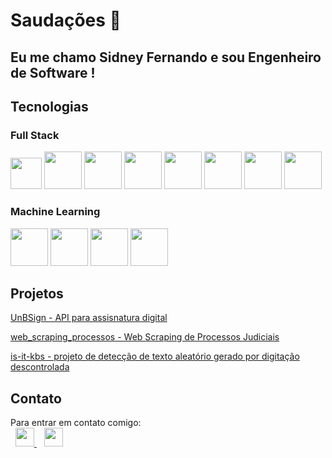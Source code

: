 # Saudações 👋

## Eu me chamo Sidney Fernando e sou Engenheiro de Software !

## Tecnologias

### Full Stack

<img src="https://github.com/user-attachments/assets/2241272e-c9af-49c6-8936-d3d8219c5e12" width="50px">
<img src="https://github.com/user-attachments/assets/46857187-2e2b-4a93-841c-31102c863547" width="60px">
<img src="https://github.com/user-attachments/assets/c755a313-0b12-483a-b4ce-6ed8dce72c29" width="60px">
<img src="https://github.com/user-attachments/assets/2c868394-5218-4542-afc4-8ddc87a8db5e" width="60px">
<img src="https://github.com/user-attachments/assets/15826705-ed3e-4848-aa37-7bd5b81eeba3" width="60px">
<img src="https://github.com/user-attachments/assets/9c2b7297-e17d-4267-bbbe-4c9bdd2cdd1e" width="60px">
<img src="https://github.com/user-attachments/assets/92f709ba-cbb1-4a0a-a9c4-bc5a08e71449" width="60px">
<img src="https://github.com/user-attachments/assets/45754b82-435a-447a-bdad-27c23bec6bd5" width="60px">

### Machine Learning

<img src="https://github.com/user-attachments/assets/b4fad964-5a88-4847-b592-1ccc3ff81b49" width="60px">
<img src="https://github.com/user-attachments/assets/c62815b7-0252-4b3d-adaa-d62ad95a1b71" width="60px">
<img src="https://github.com/user-attachments/assets/1155dc83-b1bc-4178-b168-d5d332fca3ee" width="60px">
<img src="https://github.com/user-attachments/assets/4bce1b41-f724-4efe-97c7-c3a00f7e1819" width="60px">

## Projetos


[UnBSign - API para assisnatura digital](https://github.com/UnBSign)

[web_scraping_processos - Web Scraping de Processos Judiciais](https://github.com/nando3d3/web_scraping_Processos)

[is-it-kbs - projeto de detecção de texto aleatório gerado por digitação descontrolada](https://github.com/fga-eps-mds/2022-2-IsItKbs)




## Contato

<p>
  Para entrar em contato comigo: <br> &nbsp;
  <a href="mailto:sidney092k@gmail.com" target="_blank" >
    <img src="https://cdn-icons-png.flaticon.com/512/2250/2250130.png" width="30px">
  </a> &nbsp;&nbsp;
  <a href="https://www.linkedin.com/in/sidneyFernando" target="_blank">
    <img src="https://cdn-icons-png.flaticon.com/512/143/143627.png" width="30px">
  </a>
</p>
